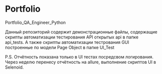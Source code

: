 # Portfolio
 Portfolio_QA_Engineer_Python
 
 Данный репозиторий содержит демонстрационные файлы, 
 содержащие скрипты автоматизации тестирования API открытых api
 в папке api_tests. 
 А также скрипты автоматизации тестрования GUI построенные 
 по модели Page Object в папке UI_Test
 
 P.S. Отчётность показана только в UI тестах посредсвом логирования.
 Через неделю перенесу отчётность на allure, выполнение скриптов UI 
 в Selenoid. 
 
